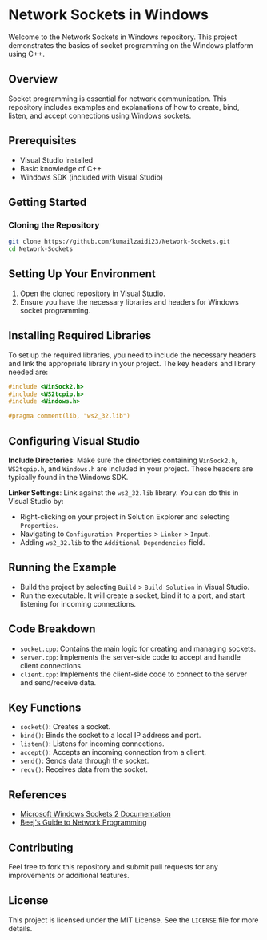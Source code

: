 # Network Sockets in Windows

Welcome to the Network Sockets in Windows repository. This project demonstrates the basics of socket programming on the Windows platform using C++.

## Overview

Socket programming is essential for network communication. This repository includes examples and explanations of how to create, bind, listen, and accept connections using Windows sockets.

## Prerequisites

- Visual Studio installed
- Basic knowledge of C++
- Windows SDK (included with Visual Studio)

## Getting Started

### Cloning the Repository

```bash
git clone https://github.com/kumailzaidi23/Network-Sockets.git
cd Network-Sockets
```

## Setting Up Your Environment
1. Open the cloned repository in Visual Studio.
2. Ensure you have the necessary libraries and headers for Windows socket programming.

## Installing Required Libraries
To set up the required libraries, you need to include the necessary headers and link the appropriate library in your project. The key headers and library needed are:
```cpp
#include <WinSock2.h>
#include <WS2tcpip.h>
#include <Windows.h>

#pragma comment(lib, "ws2_32.lib")
```
## Configuring Visual Studio

**Include Directories**: Make sure the directories containing `WinSock2.h`, `WS2tcpip.h`, and `Windows.h` are included in your project. These headers are typically found in the Windows SDK.

**Linker Settings**: Link against the `ws2_32.lib` library. You can do this in Visual Studio by:
- Right-clicking on your project in Solution Explorer and selecting `Properties`.
- Navigating to `Configuration Properties` > `Linker` > `Input`.
- Adding `ws2_32.lib` to the `Additional Dependencies` field.

## Running the Example

- Build the project by selecting `Build` > `Build Solution` in Visual Studio.
- Run the executable. It will create a socket, bind it to a port, and start listening for incoming connections.

## Code Breakdown

- `socket.cpp`: Contains the main logic for creating and managing sockets.
- `server.cpp`: Implements the server-side code to accept and handle client connections.
- `client.cpp`: Implements the client-side code to connect to the server and send/receive data.

## Key Functions

- `socket()`: Creates a socket.
- `bind()`: Binds the socket to a local IP address and port.
- `listen()`: Listens for incoming connections.
- `accept()`: Accepts an incoming connection from a client.
- `send()`: Sends data through the socket.
- `recv()`: Receives data from the socket.

## References

- [Microsoft Windows Sockets 2 Documentation](https://docs.microsoft.com/en-us/windows/win32/winsock/windows-sockets-start-page-2)
- [Beej's Guide to Network Programming](http://beej.us/guide/bgnet/)

## Contributing

Feel free to fork this repository and submit pull requests for any improvements or additional features.

## License

This project is licensed under the MIT License. See the `LICENSE` file for more details.
